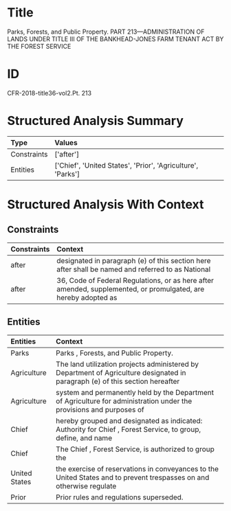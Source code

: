 # Title

 Parks, Forests, and Public Property. PART 213—ADMINISTRATION OF LANDS UNDER TITLE III OF THE BANKHEAD-JONES FARM TENANT ACT BY THE FOREST SERVICE


# ID

 CFR-2018-title36-vol2.Pt. 213


# Structured Analysis Summary

| Type        | Values                                                      |
|:------------|:------------------------------------------------------------|
| Constraints | ['after']                                                   |
| Entities    | ['Chief', 'United States', 'Prior', 'Agriculture', 'Parks'] |


# Structured Analysis With Context

 


## Constraints

| Constraints   | Context                                                                                                        |
|:--------------|:---------------------------------------------------------------------------------------------------------------|
| after         | designated in paragraph (e) of this section here after shall be named and referred to as National              |
| after         | 36, Code of Federal Regulations, or as here after amended, supplemented, or promulgated, are hereby adopted as |


## Entities

| Entities      | Context                                                                                                                       |
|:--------------|:------------------------------------------------------------------------------------------------------------------------------|
| Parks         | Parks , Forests, and Public Property.                                                                                         |
| Agriculture   | The land utilization projects administered by Department of Agriculture designated in paragraph (e) of this section hereafter |
| Agriculture   | system and permanently held by the Department of Agriculture for administration under the provisions and purposes of          |
| Chief         | hereby grouped and designated as indicated: Authority for Chief , Forest Service, to group, define, and name                  |
| Chief         | The  Chief , Forest Service, is authorized to group the                                                                       |
| United States | the exercise of reservations in conveyances to the United States and to prevent trespasses on and otherwise regulate          |
| Prior         | Prior  rules and regulations superseded.                                                                                      |


